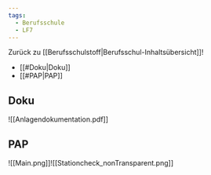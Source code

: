```yaml
---
tags:
  - Berufsschule
  - LF7
---
```

Zurück zu [[Berufsschulstoff|Berufsschul-Inhaltsübersicht]]!

- [[#Doku|Doku]]
- [[#PAP|PAP]]

## Doku

![[Anlagendokumentation.pdf]]

## PAP
![[Main.png]]![[Stationcheck_nonTransparent.png]]